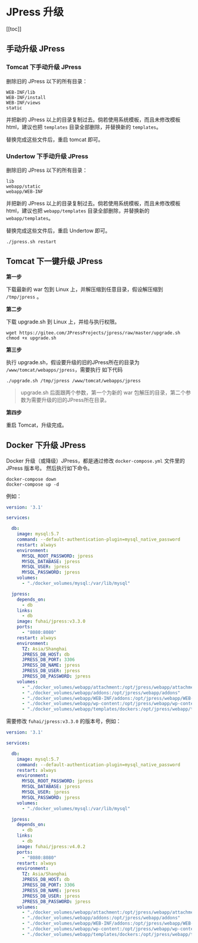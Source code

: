 # JPress 升级


[[toc]]


## 手动升级 JPress

### Tomcat 下手动升级 JPress


删除旧的 JPress 以下的所有目录：

```
WEB-INF/lib
WEB-INF/install
WEB-INF/views
static
```

并把新的 JPress 以上的目录复制过去。倘若使用系统模板，而且未修改模板 html，建议也把 `templates` 目录全部删除，并替换新的 `templates`。


替换完成这些文件后，重启 tomcat 即可。


### Undertow 下手动升级 JPress


删除旧的 JPress 以下的所有目录：

```
lib
webapp/static
webapp/WEB-INF
```

并把新的 JPress 以上的目录复制过去。倘若使用系统模板，而且未修改模板 html，建议也把 `webapp/templates` 目录全部删除，并替换新的 `webapp/templates`。


替换完成这些文件后，重启 Undertow 即可。

```shell
./jpress.sh restart
```



## Tomcat 下一键升级 JPress

**第一步**

下载最新的 war 包到 Linux 上，并解压缩到任意目录，假设解压缩到 `/tmp/jpress` 。

**第二步**

下载 upgrade.sh 到 Linux 上，并给与执行权限。

```shell script
wget https://gitee.com/JPressProjects/jpress/raw/master/upgrade.sh
chmod +x upgrade.sh
```

**第三步**

执行 upgrade.sh，假设要升级的旧的JPress所在的目录为 `/www/tomcat/webapps/jpress`，需要执行
如下代码

```shell script
./upgrade.sh /tmp/jpress /www/tomcat/webapps/jpress
```

>upgrade.sh 后面跟两个参数，第一个为新的 war 包解压的目录，第二个参数为需要升级的旧的JPress所在目录。

**第四步**

重启 Tomcat，升级完成。


## Docker 下升级 JPress

Docker 升级（或降级）JPress，都是通过修改 `docker-compose.yml` 文件里的 JPress 版本号。 然后执行如下命令。

```shell script
docker-compose down
docker-compose up -d
```

例如：

```yaml {22}
version: '3.1'

services:

  db:
    image: mysql:5.7
    command: --default-authentication-plugin=mysql_native_password
    restart: always
    environment:
      MYSQL_ROOT_PASSWORD: jpress
      MYSQL_DATABASE: jpress
      MYSQL_USER: jpress
      MYSQL_PASSWORD: jpress
    volumes:
      - "./docker_volumes/mysql:/var/lib/mysql"

  jpress:
    depends_on:
      - db
    links:
      - db
    image: fuhai/jpress:v3.3.0
    ports:
      - "8080:8080"
    restart: always
    environment:
      TZ: Asia/Shanghai
      JPRESS_DB_HOST: db
      JPRESS_DB_PORT: 3306
      JPRESS_DB_NAME: jpress
      JPRESS_DB_USER: jpress
      JPRESS_DB_PASSWORD: jpress
    volumes:
      - "./docker_volumes/webapp/attachment:/opt/jpress/webapp/attachment"
      - "./docker_volumes/webapp/addons:/opt/jpress/webapp/addons"
      - "./docker_volumes/webapp/WEB-INF/addons:/opt/jpress/webapp/WEB-INF/addons"
      - "./docker_volumes/webapp/wp-content:/opt/jpress/webapp/wp-content"
      - "./docker_volumes/webapp/templates/dockers:/opt/jpress/webapp/templates/dockers"
```

需要修改 `fuhai/jpress:v3.3.0` 的版本号，例如：

```yaml  {22}
version: '3.1'

services:

  db:
    image: mysql:5.7
    command: --default-authentication-plugin=mysql_native_password
    restart: always
    environment:
      MYSQL_ROOT_PASSWORD: jpress
      MYSQL_DATABASE: jpress
      MYSQL_USER: jpress
      MYSQL_PASSWORD: jpress
    volumes:
      - "./docker_volumes/mysql:/var/lib/mysql"

  jpress:
    depends_on:
      - db
    links:
      - db
    image: fuhai/jpress:v4.0.2
    ports:
      - "8080:8080"
    restart: always
    environment:
      TZ: Asia/Shanghai
      JPRESS_DB_HOST: db
      JPRESS_DB_PORT: 3306
      JPRESS_DB_NAME: jpress
      JPRESS_DB_USER: jpress
      JPRESS_DB_PASSWORD: jpress
    volumes:
      - "./docker_volumes/webapp/attachment:/opt/jpress/webapp/attachment"
      - "./docker_volumes/webapp/addons:/opt/jpress/webapp/addons"
      - "./docker_volumes/webapp/WEB-INF/addons:/opt/jpress/webapp/WEB-INF/addons"
      - "./docker_volumes/webapp/wp-content:/opt/jpress/webapp/wp-content"
      - "./docker_volumes/webapp/templates/dockers:/opt/jpress/webapp/templates/dockers"
```